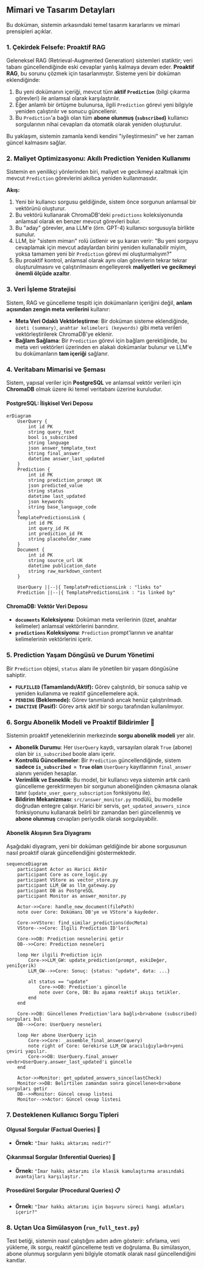 
## Mimari ve Tasarım Detayları

Bu doküman, sistemin arkasındaki temel tasarım kararlarını ve mimari prensipleri açıklar.

### 1\. Çekirdek Felsefe: Proaktif RAG

Geleneksel RAG (Retrieval-Augmented Generation) sistemleri statiktir; veri tabanı güncellendiğinde eski cevaplar yanlış kalmaya devam eder. **Proaktif RAG**, bu sorunu çözmek için tasarlanmıştır. Sisteme yeni bir doküman eklendiğinde:

1.  Bu yeni dokümanın içeriği, mevcut tüm **aktif `Prediction`** (bilgi çıkarma görevleri) ile anlamsal olarak karşılaştırılır.
2.  Eğer anlamlı bir örtüşme bulunursa, ilgili `Prediction` görevi yeni bilgiyle yeniden çalıştırılır ve sonucu güncellenir.
3.  Bu `Prediction`'a bağlı olan tüm **abone olunmuş (`subscribed`)** kullanıcı sorgularının nihai cevapları da otomatik olarak yeniden oluşturulur.

Bu yaklaşım, sistemin zamanla kendi kendini "iyileştirmesini" ve her zaman güncel kalmasını sağlar.

### 2\. Maliyet Optimizasyonu: Akıllı Prediction Yeniden Kullanımı

Sistemin en yenilikçi yönlerinden biri, maliyet ve gecikmeyi azaltmak için mevcut `Prediction` görevlerini akıllıca yeniden kullanmasıdır.

**Akış:**

1.  Yeni bir kullanıcı sorgusu geldiğinde, sistem önce sorgunun anlamsal bir vektörünü oluşturur.
2.  Bu vektörü kullanarak ChromaDB'deki `predictions` koleksiyonunda anlamsal olarak en benzer mevcut görevleri bulur.
3.  Bu "aday" görevler, ana LLM'e (örn. GPT-4) kullanıcı sorgusuyla birlikte sunulur.
4.  LLM, bir "sistem mimarı" rolü üstlenir ve şu kararı verir: "Bu yeni sorguyu cevaplamak için mevcut adaylardan birini yeniden kullanabilir miyim, yoksa tamamen yeni bir `Prediction` görevi mi oluşturmalıyım?"
5.  Bu proaktif kontrol, anlamsal olarak aynı olan görevlerin tekrar tekrar oluşturulmasını ve çalıştırılmasını engelleyerek **maliyetleri ve gecikmeyi önemli ölçüde azaltır**.

### 3\. Veri İşleme Stratejisi

Sistem, RAG ve güncelleme tespiti için dokümanların içeriğini değil, **anlam açısından zengin meta verilerini** kullanır:

  * **Meta Veri Odaklı Vektörleştirme**: Bir doküman sisteme eklendiğinde, `özeti (summary)`, `anahtar kelimeleri (keywords)` gibi meta verileri vektörleştirilerek ChromaDB'ye eklenir.
  * **Bağlam Sağlama**: Bir `Prediction` görevi için bağlam gerektiğinde, bu meta veri vektörleri üzerinden en alakalı dokümanlar bulunur ve LLM'e bu dokümanların **tam içeriği** sağlanır.

### 4\. Veritabanı Mimarisi ve Şeması

Sistem, yapısal veriler için **PostgreSQL** ve anlamsal vektör verileri için **ChromaDB** olmak üzere iki temel veritabanı üzerine kuruludur.

#### PostgreSQL: İlişkisel Veri Deposu

```mermaid
erDiagram
    UserQuery {
        int id PK
        string query_text
        bool is_subscribed
        string language
        json answer_template_text
        string final_answer
        datetime answer_last_updated
    }
    Prediction {
        int id PK
        string prediction_prompt UK
        json predicted_value
        string status
        datetime last_updated
        json keywords
        string base_language_code
    }
    TemplatePredictionsLink {
        int id PK
        int query_id FK
        int prediction_id FK
        string placeholder_name
    }
    Document {
        int id PK
        string source_url UK
        datetime publication_date
        string raw_markdown_content
    }

    UserQuery ||--|{ TemplatePredictionsLink : "links to"
    Prediction ||--|{ TemplatePredictionsLink : "is linked by"
```

#### ChromaDB: Vektör Veri Deposu

  * **`documents` Koleksiyonu**: Doküman meta verilerinin (özet, anahtar kelimeler) anlamsal vektörlerini barındırır.
  * **`predictions` Koleksiyonu**: `Prediction` prompt'larının ve anahtar kelimelerinin vektörlerini içerir.

### 5\. Prediction Yaşam Döngüsü ve Durum Yönetimi

Bir `Prediction` objesi, `status` alanı ile yönetilen bir yaşam döngüsüne sahiptir.

  * **`FULFILLED` (Tamamlandı/Aktif):** Görev çalıştırıldı, bir sonuca sahip ve yeniden kullanıma ve reaktif güncellemelere açık.
  * **`PENDING` (Beklemede):** Görev tanımlandı ancak henüz çalıştırılmadı.
  * **`INACTIVE` (Pasif):** Görev artık aktif bir sorgu tarafından kullanılmıyor.

### 6\. Sorgu Abonelik Modeli ve Proaktif Bildirimler 🔔

Sistemin proaktif yeteneklerinin merkezinde **sorgu abonelik modeli** yer alır.

  * **Abonelik Durumu**: Her `UserQuery` kaydı, varsayılan olarak `True` (abone) olan bir `is_subscribed` boole alanı içerir.
  * **Kontrollü Güncellemeler**: Bir `Prediction` güncellendiğinde, sistem **sadece `is_subscribed = True` olan** `UserQuery` kayıtlarının `final_answer` alanını yeniden hesaplar.
  * **Verimlilik ve Esneklik**: Bu model, bir kullanıcı veya sistemin artık canlı güncelleme gerektirmeyen bir sorgunun aboneliğinden çıkmasına olanak tanır (`update_user_query_subscription` fonksiyonu ile).
  * **Bildirim Mekanizması**: `src/answer_monitor.py` modülü, bu modelle doğrudan entegre çalışır. Harici bir servis, `get_updated_answers_since` fonksiyonunu kullanarak belirli bir zamandan beri güncellenmiş ve **abone olunmuş** cevapları periyodik olarak sorgulayabilir.

#### Abonelik Akışının Sıra Diyagramı

Aşağıdaki diyagram, yeni bir doküman geldiğinde bir abone sorgusunun nasıl proaktif olarak güncellendiğini göstermektedir.

```mermaid
sequenceDiagram
    participant Actor as Harici Aktör
    participant Core as core_logic.py
    participant VStore as vector_store.py
    participant LLM_GW as llm_gateway.py
    participant DB as PostgreSQL
    participant Monitor as answer_monitor.py

    Actor->>Core: handle_new_document(filePath)
    note over Core: Dokümanı DB'ye ve VStore'a kaydeder.

    Core->>VStore: find_similar_predictions(docMeta)
    VStore-->>Core: İlgili Prediction ID'leri

    Core->>DB: Prediction nesnelerini getir
    DB-->>Core: Prediction nesneleri

    loop Her ilgili Prediction için
        Core->>LLM_GW: update_prediction(prompt, eskiDeğer, yeniİçerik)
        LLM_GW-->>Core: Sonuç: {status: "update", data: ...}
        
        alt status == "update"
            Core->>DB: Prediction'ı güncelle
            note over Core, DB: Bu aşama reaktif akışı tetikler.
        end
    end

    Core->>DB: Güncellenen Prediction'lara bağlı<br>abone (subscribed) sorguları bul
    DB-->>Core: UserQuery nesneleri

    loop Her abone UserQuery için
        Core->>Core: _assemble_final_answer(query)
        note right of Core: Gerekirse LLM_GW aracılığıyla<br>yeni çeviri yapılır.
        Core->>DB: UserQuery.final_answer ve<br>UserQuery.answer_last_updated'i güncelle
    end

    Actor->>Monitor: get_updated_answers_since(lastCheck)
    Monitor->>DB: Belirtilen zamandan sonra güncellenen<br>abone sorguları getir
    DB-->>Monitor: Güncel cevap listesi
    Monitor-->>Actor: Güncel cevap listesi
```

### 7\. Desteklenen Kullanıcı Sorgu Tipleri

#### Olgusal Sorgular (Factual Queries) 📖

  * **Örnek:** `"İmar hakkı aktarımı nedir?"`

#### Çıkarımsal Sorgular (Inferential Queries) 🧠

  * **Örnek:** `"İmar hakkı aktarımı ile klasik kamulaştırma arasındaki avantajları karşılaştır."`

#### Prosedürel Sorgular (Procedural Queries) 📋

  * **Örnek:** `"İmar hakkı aktarımı için başvuru süreci hangi adımları içerir?"`

### 8\. Uçtan Uca Simülasyon (`run_full_test.py`)

Test betiği, sistemin nasıl çalıştığını adım adım gösterir: sıfırlama, veri yükleme, ilk sorgu, reaktif güncelleme testi ve doğrulama. Bu simülasyon, abone olunmuş sorguların yeni bilgiyle otomatik olarak nasıl güncellendiğini kanıtlar.
